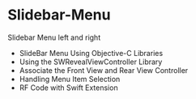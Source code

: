 # Slidebar-Menu
Slidebar Menu left and right

- SlideBar Menu Using Objective-C Libraries
- Using the SWRevealViewController Library
- Associate the Front View and Rear View Controller
- Handling Menu Item Selection
- RF Code with Swift Extension
